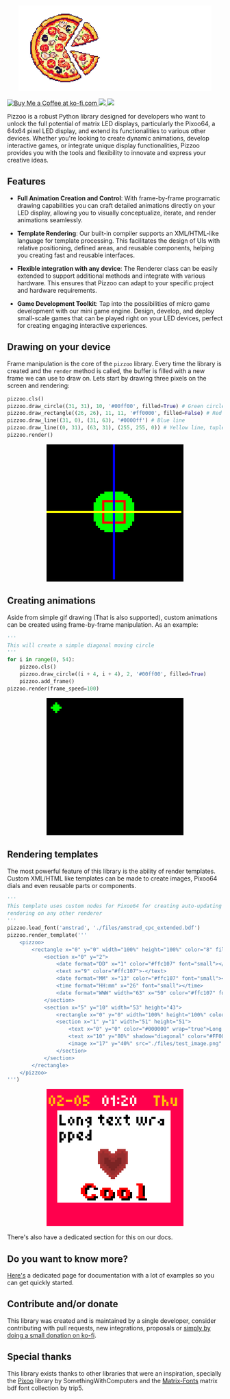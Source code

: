 <p align="center">
  <img src="https://raw.githubusercontent.com/pabletos/pizzoo/main/docs/docs/assets/images/pizzoo-banner-nobg.png" alt="Pizzoo logo" width="450">
</p>
<p>
	<a 
	href='https://ko-fi.com/B0B1PYK0W'
	target='_blank'
	rel="noreferrer"
	>
	<img height='24' style="border:0px; height:24px" src='https://img.shields.io/badge/donate-blue?logo=ko-fi&logoColor=%23ffffff' border='0' alt='Buy Me a Coffee at ko-fi.com' />
	</a>
	<a
	href='https://pypi.org/project/pizzoo/'
	target='_blank'
	rel="noreferrer"
	>
	<img height='24' style="text-decoration:none;" src="https://img.shields.io/badge/version-0.9.0-blue?logo=pypi&logoColor=%23ffffff"/>
	</a>
	</a>
	<img height='24' style="text-decoration:none;" src="https://img.shields.io/badge/status-beta-yellow"/>
</p>

Pizzoo is a robust Python library designed for developers who want to unlock the full potential of matrix LED displays, particularly the Pixoo64, a 64x64 pixel LED display, and extend its functionalities to various other devices. Whether you're looking to create dynamic animations, develop interactive games, or integrate unique display functionalities, Pizzoo provides you with the tools and flexibility to innovate and express your creative ideas.

## Features

* **Full Animation Creation and Control**:
	With frame-by-frame programatic drawing capabilities you can craft detailed animations directly on your LED display, allowing you to visually conceptualize, iterate, and render animations seamlessly.

* **Template Rendering**:
	Our built-in compiler supports an XML/HTML-like language for template processing. This facilitates the design of UIs with relative positioning, defined areas, and reusable components, helping you creating fast and reusable interfaces.

* **Flexible integration with any device**:
	The Renderer class can be easily extended to support additional methods and integrate with various hardware. This ensures that Pizzoo can adapt to your specific project and hardware requirements.

* **Game Development Toolkit**:
	Tap into the possibilities of micro game development with our mini game engine. Design, develop, and deploy small-scale games that can be played right on your LED devices, perfect for creating engaging interactive experiences.

## Drawing on your device
Frame manipulation is the core of the `pizzoo` library. Every time the library is created and the `render` method is called, the buffer is filled with a new frame we can use to draw on. Lets start by drawing three pixels on the screen and rendering:

```python
pizzoo.cls()
pizzoo.draw_circle((31, 31), 10, '#00ff00', filled=True) # Green circle, filled
pizzoo.draw_rectangle((26, 26), 11, 11, '#ff0000', filled=False) # Red rectangle, not filled
pizzoo.draw_line((31, 0), (31, 63), '#0000ff') # Blue line
pizzoo.draw_line((0, 31), (63, 31), (255, 255, 0)) # Yellow line, tuple rgb color format
pizzoo.render()
```

<p align="center">
  <img width="320" height="320" src="https://raw.githubusercontent.com/pabletos/pizzoo/main/docs/docs/assets/images/qs-2.png">
</p>

## Creating animations
Aside from simple gif drawing (That is also supported), custom animations can be created using frame-by-frame manipulation. As an example:

```python
'''
This will create a simple diagonal moving circle
'''
for i in range(0, 54):
	pizzoo.cls()
	pizzoo.draw_circle((i + 4, i + 4), 2, '#00ff00', filled=True)
	pizzoo.add_frame()
pizzoo.render(frame_speed=100)
```

<p align="center">
	<img width="320" height="320" src="https://raw.githubusercontent.com/pabletos/pizzoo/main/docs/docs/assets/images/qs-5.gif">
</p>


## Rendering templates
The most powerful feature of this library is the ability of render templates. Custom XML/HTML like templates can be made to create images, Pixoo64 dials and even reusable parts or components.

```python
'''
This template uses custom nodes for Pixoo64 for creating auto-updating dials, as date or time, so these are missing when 
rendering on any other renderer
'''
pizzoo.load_font('amstrad', './files/amstrad_cpc_extended.bdf')
pizzoo.render_template('''
	<pizzoo>
		<rectangle x="0" y="0" width="100%" height="100%" color="8" filled="true">
			<section x="0" y="2">
				<date format="DD" x="1" color="#ffc107" font="small"></date>
				<text x="9" color="#ffc107">-</text>
				<date format="MM" x="13" color="#ffc107" font="small"></date>
				<time format="HH:mm" x="26" font="small"></time>
				<date format="WWW" width="63" x="50" color="#ffc107" font="small"></date>
			</section>
			<section x="5" y="10" width="53" height="43">
				<rectangle x="0" y="0" width="100%" height="100%" color="#FFFFFF" filled="true" />
				<section x="1" y="1" width="51" height="51">
					<text x="0" y="0" color="#000000" wrap="true">Long text wrapped</text>
					<text x="10" y="80%" shadow="diagonal" color="#FF0000" font="amstrad">Cool</text>
					<image x="17" y="40%" src="./files/test_image.png" />
				</section>
			</section>
		</rectangle>
	</pizzoo>
''')
```

<p align="center">
	<img width="320" height="320" src="https://raw.githubusercontent.com/pabletos/pizzoo/main/docs/docs/assets/images/qs-6.png">
</p>


There's also have a dedicated section for this on our docs.

## Do you want to know more?
[Here's](pizzoo.pablohuet.com) a dedicated page for documentation with a lot of examples so you can get quickly started.

## Contribute and/or donate
This library was created and is maintained by a single developer, consider contributing with pull requests, new integrations, proposals or [simply by doing a small donation on ko-fi](https://ko-fi.com/B0B1PYK0W).

## Special thanks
This library exists thanks to other libraries that were an inspiration, specially the [Pixoo](https://github.com/SomethingWithComputers/pixoo) library by SomethingWithComputers and the [Matrix-Fonts](https://github.com/trip5/Matrix-Fonts/tree/main) matrix bdf font collection by trip5.